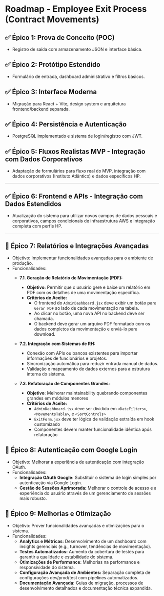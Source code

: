 # Roadmap - Employee Exit Process (Contract Movements)

## ✅ Épico 1: Prova de Conceito (POC)
- Registro de saída com armazenamento JSON e interface básica.

## ✅ Épico 2: Protótipo Estendido  
- Formulário de entrada, dashboard administrativo e filtros básicos.

## ✅ Épico 3: Interface Moderna
- Migração para React + Vite, design system e arquitetura frontend/backend separada.

## ✅ Épico 4: Persistência e Autenticação
- PostgreSQL implementado e sistema de login/registro com JWT.

## ✅ Épico 5: Fluxos Realistas MVP - Integração com Dados Corporativos
- Adaptação de formulários para fluxo real do MVP, integração com dados corporativos (Instituto Atlântico) e dados específicos HP.

---

## ✅ Épico 6: Frontend e APIs - Integração com Dados Estendidos
- Atualização do sistema para utilizar novos campos de dados pessoais e corporativos, campos condicionais de infraestrutura AWS e integração completa com perfis HP.

---

## 🔮 Épico 7: Relatórios e Integrações Avançadas
- Objetivo: Implementar funcionalidades avançadas para o ambiente de produção.
- Funcionalidades:
  - **7.1. Geração de Relatório de Movimentação (PDF):**
    - **Objetivo:** Permitir que o usuário gere e baixe um relatório em PDF com os detalhes de uma movimentação específica.
    - **Critérios de Aceite:**
      - O frontend do `AdminDashboard.jsx` deve exibir um botão para `Gerar PDF` ao lado de cada movimentação na tabela.
      - Ao clicar no botão, uma nova API no backend deve ser chamada.
      - O backend deve gerar um arquivo PDF formatado com os dados completos da movimentação e enviá-lo para download.

  - **7.2. Integração com Sistemas de RH:**
    - Conexão com APIs ou bancos existentes para importar informações de funcionários e projetos.
    - Sincronização automática para reduzir entrada manual de dados.
    - Validação e mapeamento de dados externos para a estrutura interna do sistema.

  - **7.3. Refatoração de Componentes Grandes:**
    - **Objetivo:** Melhorar maintainability quebrando componentes grandes em módulos menores
    - **Critérios de Aceite:**
      - `AdminDashboard.jsx` deve ser dividido em `<DateFilters>`, `<MovementsTable>`, e `<SortControls>`
      - `ExitForm.jsx` deve ter lógica de validação extraída em hook customizado
      - Componentes devem manter funcionalidade idêntica após refatoração

## 🔮 Épico 8: Autenticação com Google Login
- Objetivo: Melhorar a experiência de autenticação com integração OAuth.
- Funcionalidades:
  - **Integração OAuth Google:** Substituir o sistema de login simples por autenticação via Google Login.
  - **Gestão de Sessões Aprimorada:** Melhorar o controle de acesso e a experiência do usuário através de um gerenciamento de sessões mais robusto.

## 🔮 Épico 9: Melhorias e Otimização
- Objetivo: Prover funcionalidades avançadas e otimizações para o sistema.
- Funcionalidades:
  - **Analytics e Métricas:** Desenvolvimento de um dashboard com insights gerenciais (e.g., turnover, tendências de movimentação).
  - **Testes Automatizados:** Aumento da cobertura de testes para garantir a qualidade e estabilidade do sistema.
  - **Otimizações de Performance:** Melhorias na performance e responsividade do sistema.
  - **Configuração Avançada de Ambientes:** Separação completa de configurações dev/prod/test com pipelines automatizados.
  - **Documentação Avançada:** Guias de migração, processos de desenvolvimento detalhados e documentação técnica expandida.